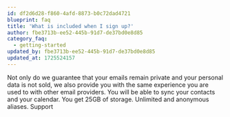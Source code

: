 ```yaml
---
id: df2d6d28-f860-4afd-8873-b0c72dad4721
blueprint: faq
title: 'What is included when I sign up?'
author: fbe3713b-ee52-445b-91d7-de37bd0e8d85
category_faq:
  - getting-started
updated_by: fbe3713b-ee52-445b-91d7-de37bd0e8d85
updated_at: 1725524157
---
```

Not only do we guarantee that your emails remain private and your personal data is not sold, we also provide you with the same experience you are used to with other email providers. You will be able to sync your contacts and your calendar. You get 25GB of storage. Unlimited and anonymous aliases. Support